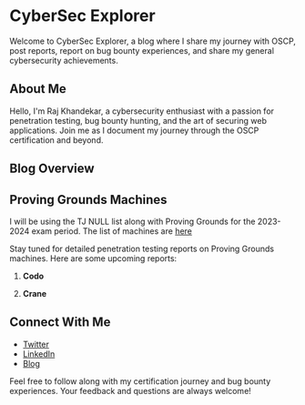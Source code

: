 # CyberSec Explorer

Welcome to CyberSec Explorer, a blog where I share my journey with OSCP, post reports, report on bug bounty experiences,  and share my general cybersecurity achievements.

## About Me

Hello, I'm Raj Khandekar, a cybersecurity enthusiast with a passion for penetration testing, bug bounty hunting, and the art of securing web applications. Join me as I document my journey through the OSCP certification and beyond.

## Blog Overview

## Proving Grounds Machines
I will be using the TJ NULL list along with Proving Grounds for the 2023-2024 exam period. The list of machines are [here](https://docs.google.com/spreadsheets/u/1/d/1dwSMIAPIam0PuRBkCiDI88pU3yzrqqHkDtBngUHNCw8/htmlview#)

Stay tuned for detailed penetration testing reports on Proving Grounds machines. Here are some upcoming reports:

1. **Codo**

2. **Crane**

## Connect With Me
- [Twitter](https://twitter.com/raj5g_)
- [LinkedIn](https://www.linkedin.com/in/rajkhandekar/)
- [Blog](https://rajkhandekar.netflify.app)

Feel free to follow along with my certification journey and bug bounty experiences. 
Your feedback and questions are always welcome!
